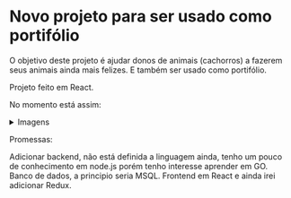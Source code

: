 # Novo projeto para ser usado como portifólio

O objetivo deste projeto é ajudar donos de animais (cachorros) a fazerem seus animais ainda mais felizes.
E também ser usado como portifólio.

Projeto feito em React.

No momento está assim:

<details><summary>Imagens</summary>

![image](https://user-images.githubusercontent.com/32707094/132272813-84dd137f-b0bd-4687-893a-8e9e3457dfcb.png)

![cards](https://user-images.githubusercontent.com/32707094/132272746-53332a1b-62b1-44cf-840f-224cb04fa6b1.png)

</details>

Promessas:

Adicionar backend, não está definida a linguagem ainda, tenho um pouco de conhecimento em node.js porém tenho interesse aprender em GO.
Banco de dados, a principio seria MSQL.
Frontend em React e ainda irei adicionar Redux.
